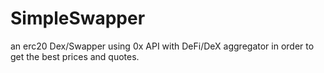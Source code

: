 # SimpleSwapper
an erc20 Dex/Swapper using 0x API with DeFi/DeX aggregator in order to get the best prices and quotes.
